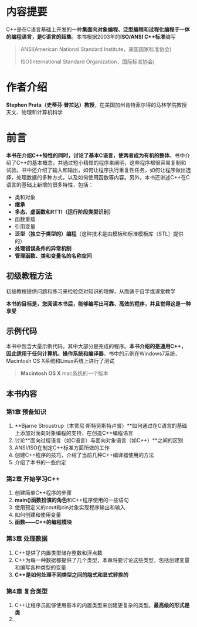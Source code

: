 # 内容提要

C++是在C语言基础上开发的一种**集面向对象编程、泛型编程和过程化编程于一体的编程语言，是C语言的超集**。本书根据2003年的**ISO/ANSI C++标准**编写

> ANSI(American National Standard Institute，美国国家标准协会)
>
> ISO(International Standard Organization，国际标准协会)

# 作者介绍

**Stephen Prata（史蒂芬·普拉达）教授**，在美国加州肯特菲尔得的马林学院教授天文、物理和计算机科学

# 前言

**本书在介绍C++特性的同时，讨论了基本C语言，使两者成为有机的整体**。书中介绍了C++的基本概念，并通过短小精悍的程序来阐明，这些程序都很容易复制和试验。书中还介绍了输入和输出，如何让程序执行重复性任务，如何让程序做出选择，处理数据的多种方式，以及如何使用函数等内容。另外，本书还讲述C++在C语言的基础上新增的很多特性，包括：

- 类和对象
- **继承**
- **多态、虚函数和RTTI（运行阶段类型识别）**
- 函数重载
- 引用变量
- **泛型（独立于类型的）编程**（这种技术是由模板和标准模板库（STL）提供的）
- **处理错误条件的异常机制**
- **管理函数、类和变量名的名称空间**

## 初级教程方法

初级教程提供问题和练习来检验您对知识的理解，从而适于自学或课堂教学

**本书的目标是，您阅读本书后，能够编写出可靠、高效的程序，并且觉得这是一种享受**

## 示例代码

本书中包含大量示例代码，其中大部分是完成的程序。**本书介绍的是通用C++，因此适用于任何计算机、操作系统和编译器**。书中的示例在Windows7系统、Macintosh OS X系统和Linux系统上进行了测试

> **Macintosh OS X** mac系统的一个版本

## 本书内容

### 第1章 预备知识

1. **Bjarne Stroustrup（本贾尼·斯特劳斯特卢普）**如何通过在C语言的基础上添加对面向对象编程的支持，在创造C++编程语言
2. 讨论**面向过程语言（如C语言）与面向对象语言（如C++）**之间的区别
3. ANSI/ISO在制定C++标准方面所做的工作
4. 创建C++程序的技巧，介绍了当前几种C++编译器使用的方法
5. 介绍了本书的一些约定

### 第2章 开始学习C++

1. 创建简单C++程序的步骤
2. **main()函数扮演的角色**和C++程序使用的一些语句
3. 使用预定义的cout和cin对象实现程序输出和输入
4. 如何创建和使用变量
5. **函数——C++的编程模块**

### 第3章 处理数据

1. C++提供了内置类型储存整数和浮点数
2. C++为每一种数据都提供了几个类型，本章将要讨论这些类型，包括创建变量和编写各种类型的变量
3. **C++是如何处理不同类型之间的隐式和显式转换的**

### 第4章 复合类型

1. C++让程序员能够使用基本的内置类型来创建更复杂的类型。**最高级的形式是类**
2. 